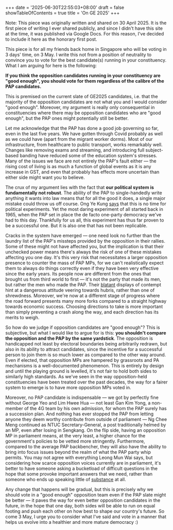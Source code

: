 +++
date = '2025-06-30T22:55:03+08:00'
draft = false 
showTableOfContents = true
title = 'On GE 2025'
+++

<!-- ## Introduction

This is **bold** text, and this is *emphasized* text.

Visit the [Hugo](https://gohugo.io) website! -->

Note: This piece was originally written and shared on 30 April 2025. It is the first piece of writing I ever shared publicly, and since I didn't have this site at the time, it was published via Google Docs. For this reason, I've decided to include it here as the honorary first post.

This piece is for all my friends back home in Singapore who will be voting in 3 days' time, on 3 May. I write this not from a position of neutrality to convince you to vote for the best candidate(s) running in your constituency. What I am arguing for here is the following: 

**If you think the opposition candidates running in your constituency are "good enough", you should vote for them regardless of the calibre of the PAP candidates.**

This is premised on the current slate of GE2025 candidates, i.e. that the majority of the opposition candidates are not what you and I would consider "good enough". Moreover, my argument is really only consequential in constituencies where there may be opposition candidates who are "good enough", but the PAP ones might potentially still be better.

Let me acknowledge that the PAP has done a good job governing so far, even in the last five years. We have gotten through Covid probably as well as we could have (apart from the migrant worker dorms). Most of our infrastructure, from healthcare to public transport, works remarkably well. Changes like removing exams and streaming, and introducing full subject-based banding have reduced some of the education system's stresses. Many of the issues we face are not entirely the PAP's fault either &mdash; the rising cost of living is as much a function of global events as it is any increase in GST, and even that probably has effects more uncertain than either side might want you to believe.

The crux of my argument lies with the fact that **our political system is fundamentally not robust**. The ability of the PAP to single-handedly write anything it wants into law means that for all the good it does, a single major mistake could throw us off course. Ong Ye Kung [says](https://www.youtube.com/shorts/tgGYXDEPkSw) that this is no time for political experiments. Yet the most daring experiment of all started back in 1965, when the PAP set in place the de facto one-party democracy we've had to this day. Thankfully for us all, this experiment has thus far proven to be a successful one. But it is also one that has not been replicable.

Cracks in the system have emerged &mdash; one need look no further than the laundry list of the PAP's missteps provided by the opposition in their rallies. Some of these might not have affected you, but the implication is that their unchecked power means there's always the risk of one of these mistakes affecting you one day. It's this very risk that necessitates a larger opposition presence to counter the mass of PAP MPs, for we can't realistically expect them to always do things correctly even if they have been very effective since the early years. Its people now are different from the ones that brought us from third world to first &mdash; it's not the party that made its men, but rather the men who made the PAP. Their [blatant](https://www.youtube.com/shorts/tgGYXDEPkSw) displays of contempt hint at a dangerous attitude veering towards hubris, rather than one of shrewdness. Moreover, we're now at a different stage of progress where the road forward presents many more forks compared to a straight highway towards economic success. Choosing directions to take is more important than simply preventing a crash along the way, and each direction has its merits to weigh. 

So how do we judge if opposition candidates are "good enough"? This is subjective, but what I would like to argue for is this: **you shouldn't compare the opposition and the PAP by the same yardstick**. The opposition is handicapped not least by electoral boundaries being arbitrarily redrawn, but also in its ability to attract candidates, since the incentive for a successful person to join them is so much lower as compared to the other way around. Even if elected, that opposition MPs are hampered by grassroots and PA mechanisms is a well-documented phenomenon. This is entirely by design and until the playing ground is levelled, it's not fair to hold both sides to similarly high standards. As we've seen in the way opposition-held constituencies have been treated over the past decades, the way for a fairer system to emerge is to have more opposition MPs voted in. 

Moreover, no PAP candidate is indispensable &mdash; we got by perfectly fine without George Yeo and Lim Hwee Hua &mdash; not least Gan Kim Yong, a non-member of the 4G team by his own admission, for whom the PAP surely has a succession plan. And nothing has ever stopped the PAP from letting anyone they deem worthy contribute from outside of parliament &mdash; Ng Chee Meng continued as NTUC Secretary-General, a post traditionally helmed by an MP, even after losing in Sengkang. On the flip side, having an opposition MP in parliament means, at the very least, a higher chance for the government's policies to be vetted more stringently. Furthermore, compared to the average PAP backbencher, they will also have the ability to bring into focus issues beyond the realm of what the PAP party whip permits. You may not agree with everything Leong Mun Wai says, but considering how scarce opposition voices currently are in parliament, it's better to have someone asking a bucketload of difficult questions in the hope that some provoke important answers that we need, rather than someone who ends up speaking little of [substance](https://www.youtube.com/shorts/N7gNxXacN7E) at all. 

Any change that happens will be gradual, but this is precisely why we should vote in a "good enough" opposition team even if the PAP slate might be better &mdash; it paves the way for even better opposition candidates in the future, in the hope that one day, both sides will be able to run on equal footing and push each other on how best to shape our country's future. So come 3 May, I urge you to consider what I've said and vote in a manner that helps us evolve into a healthier and more mature democracy :)

